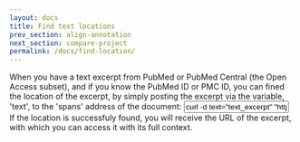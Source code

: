 ```yaml
---
layout: docs
title: Find text locations
prev_section: align-annotation
next_section: compare-project
permalink: /docs/find-location/
---
```


When you have a text excerpt from PubMed or PubMed Central (the Open Access subset),
and if you know the PubMed ID or PMC ID,
you can fined the location of the excerpt,
by simply posting the excerpt via the variable, 'text', to the 'spans' address of the document:
<input type="text" class="bash" value='curl -d text="text_excerpt" "http://pubannotation.org/docs/sourcedb/PubMed/sourceid/012345/spans.json"'>
If the location is successfuly found, you will receive the URL of the excerpt,
with which you can access it with its full context. 
